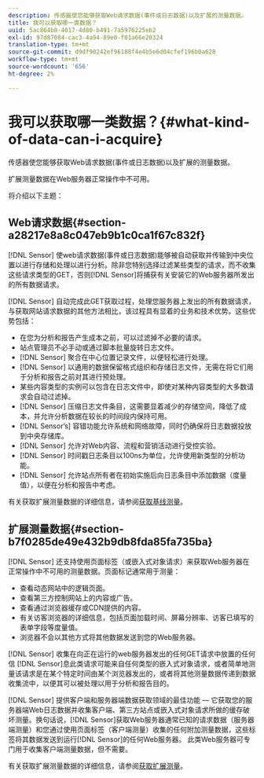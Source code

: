 ```yaml
---
description: 传感器使您能够获取Web请求数据(事件或日志数据)以及扩展的测量数据。
title: 我可以获取哪一类数据？
uuid: 5ac864b8-4017-4d80-b491-7a5976225eb2
exl-id: 97d87084-cac3-4a94-89e0-f01a66e20324
translation-type: tm+mt
source-git-commit: d9df90242ef96188f4e4b5e6d04cfef196b0a628
workflow-type: tm+mt
source-wordcount: '656'
ht-degree: 2%

---
```


# 我可以获取哪一类数据？{#what-kind-of-data-can-i-acquire}

传感器使您能够获取Web请求数据(事件或日志数据)以及扩展的测量数据。

扩展测量数据在Web服务器正常操作中不可用。

将介绍以下主题：

## Web请求数据{#section-a28217e8a8c047eb9b1c0ca1f67c832f}

[!DNL Sensor] 使web请求数据(事件或日志数据)能够被自动获取并传输到中央位置以进行存储和处理以进行分析。除非您特别选择过滤某些类型的请求，而不收集这些请求类型的GET，否则[!DNL Sensor]将捕获有关安装它的Web服务器所发出的所有数据请求。

[!DNL Sensor] 自动完成此GET获取过程，处理您服务器上发出的所有数据请求，与获取网站请求数据的其他方法相比，该过程具有显着的业务和技术优势。这些优势包括：

* 在您为分析和报告产生成本之前，可以过滤掉不必要的请求。
* 站点管理员不必手动或通过脚本批量旋转日志文件。
* [!DNL Sensor] 聚合在中心位置记录文件，以便轻松进行处理。
* [!DNL Sensor] 以通用的数据保留格式组织和存储日志文件，无需在将它们用于分析和报告之前对其进行预处理。
* 某些内容类型的实例可以包含在日志文件中，即使对某种内容类型的大多数请求会自动过滤掉。
* [!DNL Sensor] 压缩日志文件条目，这需要显着减少的存储空间，降低了成本，并允许分析数据在较长的时间段内保持可用。
* [!DNL Sensor’s] 容错功能允许系统和网络故障，同时仍确保将日志数据投放到中央存储库。
* [!DNL Sensor] 允许对Web内容、流程和营销活动进行受控实验。
* [!DNL Sensor] 时间戳日志条目以100ns为单位，允许使用新类型的分析功能。
* [!DNL Sensor] 允许站点所有者在初始实施后向日志条目中添加数据（度量值），以便在分析和报告中考虑。

有关获取扩展测量数据的详细信息，请参阅[获取基线测量](../../home/c-undst-pg-tag/c-acq-bsln-msmts/c-acq-bsln-msmts.md#concept-ed9b4b21693a4bafac75d60708b9b6fe)。

## 扩展测量数据{#section-b7f0285de49e432b9db8fda85fa735ba}

[!DNL Sensor] 还支持使用页面标签（或嵌入式对象请求）来获取Web服务器在正常操作中不可用的测量数据。页面标记通常用于测量：

* 查看动态网站中的逻辑页面。
* 查看第三方控制网站上的内容或广告。
* 查看通过浏览器缓存或CDN提供的内容。
* 有关访客浏览器的详细信息，包括页面加载时间、屏幕分辨率、访客已填写的表单字段等度量值。
* 浏览器不会以其他方式将其他数据发送到您的Web服务器。

[!DNL Sensor] 收集在向正在运行的web服务器发出的任何GET请求中放置的任何信 [!DNL Sensor]息此类请求可能来自任何类型的嵌入式对象请求，或者简单地测量该请求是在某个特定时间由某个浏览器发出的，或者将其他测量数据传递到数据收集流中，以便其可以被处理以用于分析和报告目的。

[!DNL Sensor] 提供客户端和服务器端数据获取领域的最佳功能 — 它获取您的服务器端Web日志数据并收集客户端、第三方站点或嵌入式对象请求所做的缓存破坏测量。换句话说，[!DNL Sensor]获取Web服务器通常已知的请求数据（服务器端测量）和您通过使用页面标签（客户端测量）收集的任何附加测量数据，这些标签将其数据发送到运行[!DNL Sensor]的任何Web服务器。 此类Web服务器可专门用于收集客户端测量数据，但不需要。

有关获取扩展测量数据的详细信息，请参阅[获取扩展测量](../../home/c-undst-pg-tag/c-acq-ext-msmt/c-acq-ext-msmt.md#concept-d171a6d2bde843cdb65bcfe69c6a4944)。
